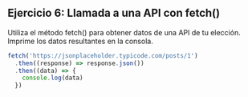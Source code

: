 ## Ejercicio 6: Llamada a una API con fetch()

Utiliza el método fetch() para obtener datos de una API de tu elección. Imprime los datos resultantes en la consola.

```javascript
fetch('https://jsonplaceholder.typicode.com/posts/1')
  .then((response) => response.json())
  .then((data) => {
    console.log(data)
  })
```

